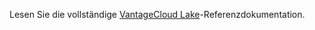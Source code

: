Lesen Sie die vollständige [VantageCloud Lake](https://docs.teradata.com/p/VantageCloud/Lake)-Referenzdokumentation.
